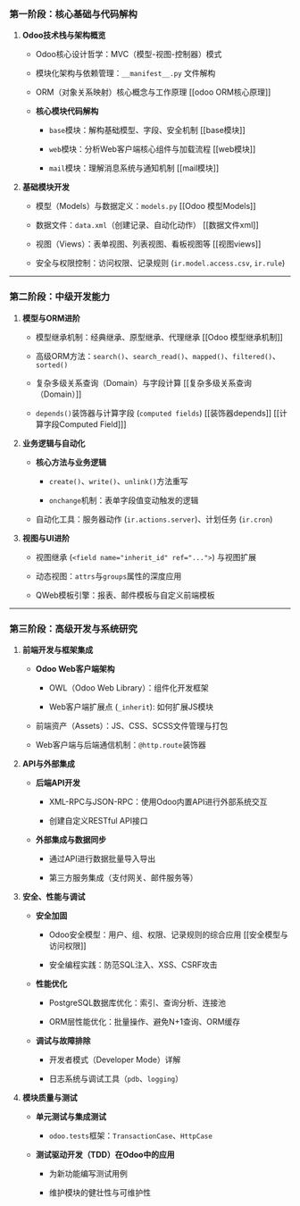 
### **第一阶段：核心基础与代码解构**

1. **Odoo技术栈与架构概览**
    
    - Odoo核心设计哲学：MVC（模型-视图-控制器）模式
        
    - 模块化架构与依赖管理：`__manifest__.py` 文件解构
        
    - ORM（对象关系映射）核心概念与工作原理  [[odoo ORM核心原理]]
        
    - **核心模块代码解构**
        
        - `base`模块：解构基础模型、字段、安全机制  [[base模块]]
            
        - `web`模块：分析Web客户端核心组件与加载流程  [[web模块]]
            
        - `mail`模块：理解消息系统与通知机制 [[mail模块]]
            
2. **基础模块开发**
    
    - 模型（Models）与数据定义：`models.py`   [[Odoo 模型Models]]
        
    - 数据文件：`data.xml`（创建记录、自动化动作）  [[数据文件xml]]
        
    - 视图（Views）：表单视图、列表视图、看板视图等  [[视图views]]
        
    - 安全与权限控制：访问权限、记录规则 (`ir.model.access.csv`, `ir.rule`)
        

---

### **第二阶段：中级开发能力**

1. **模型与ORM进阶**
    
    - 模型继承机制：经典继承、原型继承、代理继承   [[Odoo 模型继承机制]]  
        
    - 高级ORM方法：`search()`、`search_read()`、`mapped()`、`filtered()`、`sorted()`
        
    - 复杂多级关系查询（Domain）与字段计算   [[复杂多级关系查询（Domain）]]
        
    - `depends()`装饰器与计算字段 (`computed fields`)   [[装饰器depends]]   [[计算字段Computed Field]]]
        
2. **业务逻辑与自动化**
    
    - **核心方法与业务逻辑**
        
        - `create()`、`write()`、`unlink()`方法重写
            
        - `onchange`机制：表单字段值变动触发的逻辑
            
    - 自动化工具：服务器动作 (`ir.actions.server`)、计划任务 (`ir.cron`)
        
3. **视图与UI进阶**
    
    - 视图继承 (`<field name="inherit_id" ref="...">`) 与视图扩展
        
    - 动态视图：`attrs`与`groups`属性的深度应用
        
    - QWeb模板引擎：报表、邮件模板与自定义前端模板
        

---

### **第三阶段：高级开发与系统研究**

1. **前端开发与框架集成**
    
    - **Odoo Web客户端架构**
        
        - OWL（Odoo Web Library）：组件化开发框架
            
        - Web客户端扩展点 (`_inherit`): 如何扩展JS模块
            
    - 前端资产（Assets）：JS、CSS、SCSS文件管理与打包
        
    - Web客户端与后端通信机制：`@http.route`装饰器
        
2. **API与外部集成**
    
    - **后端API开发**
        
        - XML-RPC与JSON-RPC：使用Odoo内置API进行外部系统交互
            
        - 创建自定义RESTful API接口
            
    - **外部集成与数据同步**
        
        - 通过API进行数据批量导入导出
            
        - 第三方服务集成（支付网关、邮件服务等）
            
3. **安全、性能与调试**
    
    - **安全加固**
        
        - Odoo安全模型：用户、组、权限、记录规则的综合应用 [[安全模型与访问权限]]
            
        - 安全编程实践：防范SQL注入、XSS、CSRF攻击
            
    - **性能优化**
        
        - PostgreSQL数据库优化：索引、查询分析、连接池
            
        - ORM层性能优化：批量操作、避免N+1查询、ORM缓存
            
    - **调试与故障排除**
        
        - 开发者模式（Developer Mode）详解
            
        - 日志系统与调试工具（`pdb`、`logging`）
            
4. **模块质量与测试**
    
    - **单元测试与集成测试**
        
        - `odoo.tests`框架：`TransactionCase`、`HttpCase`
            
    - **测试驱动开发（TDD）在Odoo中的应用**
        
        - 为新功能编写测试用例
            
        - 维护模块的健壮性与可维护性